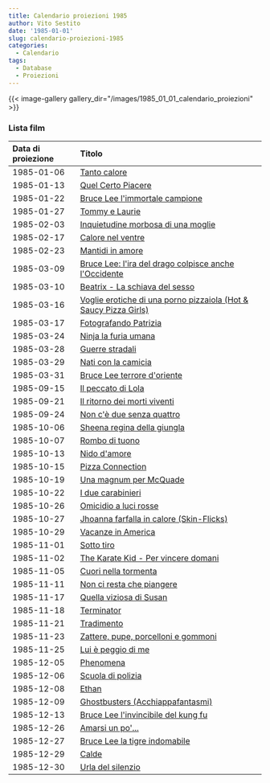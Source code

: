 ```yaml
---
title: Calendario proiezioni 1985
author: Vito Sestito
date: '1985-01-01'
slug: calendario-proiezioni-1985
categories:
  - Calendario
tags:
  - Database
  - Proiezioni
---
```


{{< image-gallery gallery_dir="/images/1985_01_01_calendario_proiezioni" >}}

### Lista film

|Data di proiezione |Titolo                                                           |
|:------------------|:----------------------------------------------------------------|
|1985-01-06         |[Tanto calore](https://www.imdb.com/title/tt0210323/)            |
|1985-01-13         |[Quel Certo Piacere](https://www.imdb.com/title/tt0218172/)      |
|1985-01-22         |[Bruce Lee l'immortale campione](https://www.imdb.com/title/tt0165741/)|
|1985-01-27         |[Tommy e Laurie](https://www.imdb.com/title/tt0197022/)          |
|1985-02-03         |[Inquietudine morbosa di una moglie](https://www.imdb.com/title/tt1407301/)|
|1985-02-17         |[Calore nel ventre](https://www.imdb.com/title/tt0288704/)       |
|1985-02-23         |[Mantidi in amore](https://www.imdb.com/title/tt0078821/)        |
|1985-03-09         |[Bruce Lee: l'ira del drago colpisce anche l'Occidente](https://www.imdb.com/title/tt0165117/)|
|1985-03-10         |[Beatrix - La schiava del sesso](https://www.imdb.com/title/tt0202818/)|
|1985-03-16         |[Voglie erotiche di una porno pizzaiola (Hot & Saucy Pizza Girls)](https://www.imdb.com/title/tt0127113/)|
|1985-03-17         |[Fotografando Patrizia](https://www.imdb.com/title/tt0089163/)   |
|1985-03-24         |[Ninja la furia umana](https://www.imdb.com/title/tt0086192/)    |
|1985-03-28         |[Guerre stradali](https://www.imdb.com/title/tt0084616/)         |
|1985-03-29         |[Nati con la camicia](https://www.imdb.com/title/tt0085601/)     |
|1985-03-31         |[Bruce Lee terrore d'oriente](https://www.imdb.com/title/tt0201175/)|
|1985-09-15         |[Il peccato di Lola](https://www.imdb.com/title/tt0089790/)      |
|1985-09-21         |[Il ritorno dei morti viventi](https://www.imdb.com/title/tt0089907/)|
|1985-09-24         |[Non c'è due senza quattro](https://www.imdb.com/title/tt0087481/)|
|1985-10-06         |[Sheena regina della giungla](https://www.imdb.com/title/tt0088103/)|
|1985-10-07         |[Rombo di tuono](https://www.imdb.com/title/tt0087727/)          |
|1985-10-13         |[Nido d'amore](https://www.imdb.com/title/tt0212259/)            |
|1985-10-15         |[Pizza Connection](https://www.imdb.com/title/tt0089813/)        |
|1985-10-19         |[Una magnum per McQuade](https://www.imdb.com/title/tt0085862/)  |
|1985-10-22         |[I due carabinieri](https://www.imdb.com/title/tt0087181/)       |
|1985-10-26         |[Omicidio a luci rosse](https://www.imdb.com/title/tt0086984/)   |
|1985-10-27         |[Jhoanna farfalla in calore (Skin-Flicks)](https://www.imdb.com/title/tt0079913/)|
|1985-10-29         |[Vacanze in America](https://www.imdb.com/title/tt0090247/)      |
|1985-11-01         |[Sotto tiro](https://www.imdb.com/title/tt0086510/)              |
|1985-11-02         |[The Karate Kid - Per vincere domani](https://www.imdb.com/title/tt0087538/)|
|1985-11-05         |[Cuori nella tormenta](https://www.imdb.com/title/tt0144155/)    |
|1985-11-11         |[Non ci resta che piangere](https://www.imdb.com/title/tt0087814/)|
|1985-11-17         |[Quella viziosa di Susan](https://www.imdb.com/title/tt0206874/) |
|1985-11-18         |[Terminator](https://www.imdb.com/title/tt0088247/)              |
|1985-11-21         |[Tradimento](https://www.imdb.com/title/tt0084812/)              |
|1985-11-23         |[Zattere, pupe, porcelloni e gommoni](https://www.imdb.com/title/tt0088333/)|
|1985-11-25         |[Lui è peggio di me](https://www.imdb.com/title/tt0087653/)      |
|1985-12-05         |[Phenomena](https://www.imdb.com/title/tt0087909/)               |
|1985-12-06         |[Scuola di polizia](https://www.imdb.com/title/tt0087928/)       |
|1985-12-08         |[Ethan](https://www.imdb.com/title/tt0303977/)                   |
|1985-12-09         |[Ghostbusters (Acchiappafantasmi)](https://www.imdb.com/title/tt0087332/)|
|1985-12-13         |[Bruce Lee l'invincibile del kung fu](https://www.imdb.com/title/tt0081216/)|
|1985-12-26         |[Amarsi un po'...](https://www.imdb.com/title/tt0086881/)        |
|1985-12-27         |[Bruce Lee la tigre indomabile](https://www.imdb.com/title/tt0075167/)|
|1985-12-29         |[Calde](https://www.imdb.com/title/tt4290202/)                   |
|1985-12-30         |[Urla del silenzio](https://www.imdb.com/title/tt0087553/)       |
